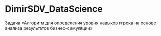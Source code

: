 # DimirSDV_DataScience
Задача «Алгоритм для определения уровня навыков игрока на основе анализа результатов бизнес-симуляции»
